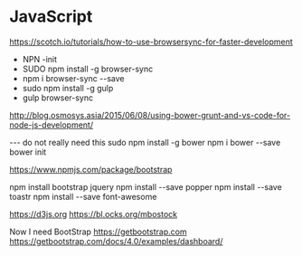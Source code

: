 # JavaScript

https://scotch.io/tutorials/how-to-use-browsersync-for-faster-development

 -  NPN -init 
 -  SUDO npm install -g browser-sync
 - npm i browser-sync --save 
 - sudo npm install -g gulp
 - gulp browser-sync


http://blog.osmosys.asia/2015/06/08/using-bower-grunt-and-vs-code-for-node-js-development/


--- do not really need this
sudo npm install -g bower
npm i bower --save 
bower init 

https://www.npmjs.com/package/bootstrap

npm install bootstrap
jquery
npm install --save popper
npm install --save toastr
npm install --save font-awesome

https://d3js.org
https://bl.ocks.org/mbostock 

Now I need BootStrap
https://getbootstrap.com
https://getbootstrap.com/docs/4.0/examples/dashboard/

